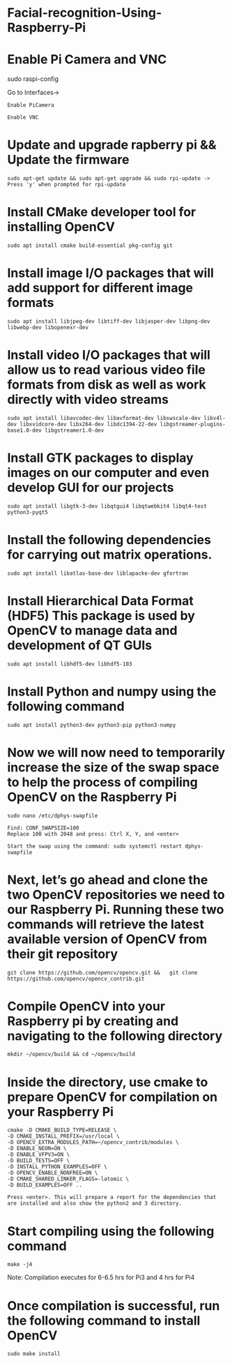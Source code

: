 # Facial-recognition-Using-Raspberry-Pi

# Enable Pi Camera and VNC

sudo raspi-config

  Go to Interfaces->
  
	Enable PiCamera
	  
	Enable VNC
    
# Update and upgrade rapberry pi && Update the firmware

	sudo apt-get update && sudo apt-get upgrade && sudo rpi-update -> Press 'y' when prompted for rpi-update
  
# Install CMake developer tool for installing OpenCV

  	sudo apt install cmake build-essential pkg-config git

# Install image I/O packages that will add support for different image formats

  	sudo apt install libjpeg-dev libtiff-dev libjasper-dev libpng-dev libwebp-dev libopenexr-dev

# Install video I/O packages that will allow us to read various video file formats from disk as well as work directly with video streams

  	sudo apt install libavcodec-dev libavformat-dev libswscale-dev libv4l-dev libxvidcore-dev libx264-dev libdc1394-22-dev libgstreamer-plugins-base1.0-dev libgstreamer1.0-dev

# Install GTK packages to display images on our computer and even develop GUI for our projects

  	sudo apt install libgtk-3-dev libqtgui4 libqtwebkit4 libqt4-test python3-pyqt5

# Install the following dependencies for carrying out matrix operations. 

  	sudo apt install libatlas-base-dev liblapacke-dev gfortran

# Install Hierarchical Data Format (HDF5) This package is used by OpenCV to manage data and development of QT GUIs

  	sudo apt install libhdf5-dev libhdf5-103
  
# Install Python and numpy using the following command
  
  	sudo apt install python3-dev python3-pip python3-numpy
 
# Now we will now need to temporarily increase the size of the swap space to help the process of compiling OpenCV on the Raspberry Pi

	sudo nano /etc/dphys-swapfile
	
	Find: CONF_SWAPSIZE=100    
	Replace 100 with 2048 and press: Ctrl X, Y, and <enter>
	
	Start the swap using the command: sudo systemctl restart dphys-swapfile

# Next, let’s go ahead and clone the two OpenCV repositories we need to our Raspberry Pi. Running these two commands will retrieve the latest available version of OpenCV from their git repository

	git clone https://github.com/opencv/opencv.git && 	git clone https://github.com/opencv/opencv_contrib.git
	
# Compile OpenCV into your Raspberry pi by creating and navigating to the following directory

	mkdir ~/opencv/build && cd ~/opencv/build
	
# Inside the directory, use cmake to prepare OpenCV for compilation on your Raspberry Pi
	
	cmake -D CMAKE_BUILD_TYPE=RELEASE \
	-D CMAKE_INSTALL_PREFIX=/usr/local \
	-D OPENCV_EXTRA_MODULES_PATH=~/opencv_contrib/modules \
	-D ENABLE_NEON=ON \
	-D ENABLE_VFPV3=ON \
	-D BUILD_TESTS=OFF \
	-D INSTALL_PYTHON_EXAMPLES=OFF \
	-D OPENCV_ENABLE_NONFREE=ON \
	-D CMAKE_SHARED_LINKER_FLAGS=-latomic \
	-D BUILD_EXAMPLES=OFF ..
	
	Press <enter>. This will prepare a report for the dependencies that are installed and also show the python2 and 3 directory.
	
# Start compiling using the following command

	make -j4
	
Note: Compilation executes for 6-6.5 hrs for Pi3 and 4 hrs for Pi4

# Once compilation is successful, run the following command to install OpenCV

	sudo make install

# 
